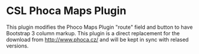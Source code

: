 # CSL Phoca Maps Plugin

This plugin modifies the Phoco Maps Plugin "route" field and button to have Bootstrap 3 column markup.  This plugin is a direct replacement for the download from http://www.phoca.cz/ and will be kept in sync with relased versions.